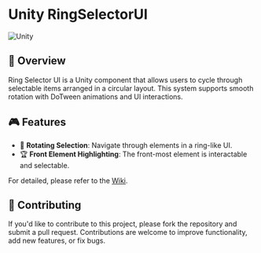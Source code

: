 # Unity RingSelectorUI

![Unity](https://img.shields.io/badge/Unity-2021.3%2B-orange) 

## 📌 Overview
Ring Selector UI is a Unity component that allows users to cycle through selectable items arranged in a circular layout. This system supports smooth rotation with DoTween animations and UI interactions.

## 🎮 Features
- 🔄 **Rotating Selection**: Navigate through elements in a ring-like UI.
- 🏆 **Front Element Highlighting**: The front-most element is interactable and selectable.

For detailed, please refer to the [Wiki](https://github.com/dennis112999/Unity-Ring-Selector-UI/wiki).

## 🤝 Contributing
If you'd like to contribute to this project, please fork the repository and submit a pull request. Contributions are welcome to improve functionality, add new features, or fix bugs.

